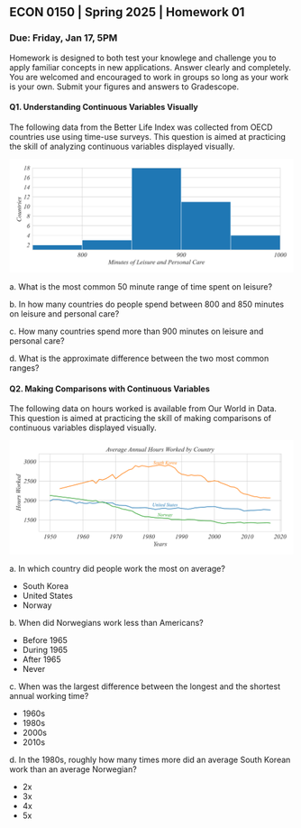

<div style="margin-top: -70px;"></div>

## ECON 0150 | Spring 2025 | Homework 01

### Due: Friday, Jan 17, 5PM

Homework is designed to both test your knowlege and challenge you to apply familiar concepts in new applications. Answer clearly and completely. You are welcomed and encouraged to work in groups so long as your work is your own. Submit your figures and answers to Gradescope.

#### Q1. Understanding Continuous Variables Visually

The following data from the Better Life Index was collected from OECD countries use using time-use surveys. This question is aimed at practicing the skill of analyzing continuous variables displayed visually. 

![HW1_Q1](i/HW1_Q1.png)

a. What is the most common 50 minute range of time spent on leisure?

b. In how many countries do people spend between 800 and 850 minutes on leisure and personal care?

c. How many countries spend more than 900 minutes on leisure and personal care?

d. What is the approximate difference between the two most common ranges?

#### Q2. Making Comparisons with Continuous Variables

The following data on hours worked is available from Our World in Data. This question is aimed at practicing the skill of making comparisons of continuous variables displayed visually. 

![HW1_Q2](i/HW1_Q2.png)

a. In which country did people work the most on average?

- South Korea
- United States
- Norway

b. When did Norwegians work less than Americans?

- Before 1965
- During 1965
- After 1965
- Never

c. When was the largest difference between the longest and the shortest annual working time?

- 1960s
- 1980s
- 2000s
- 2010s

d. In the 1980s, roughly how many times more did an average South Korean work than an average Norwegian?

- 2x
- 3x
- 4x
- 5x
